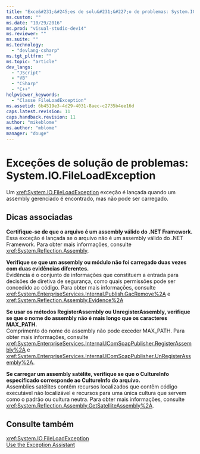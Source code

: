 ```yaml
---
title: "Exce&#231;&#245;es de solu&#231;&#227;o de problemas: System.IO.FileLoadException | Microsoft Docs"
ms.custom: ""
ms.date: "10/29/2016"
ms.prod: "visual-studio-dev14"
ms.reviewer: ""
ms.suite: ""
ms.technology: 
  - "devlang-csharp"
ms.tgt_pltfrm: ""
ms.topic: "article"
dev_langs: 
  - "JScript"
  - "VB"
  - "CSharp"
  - "C++"
helpviewer_keywords: 
  - "Classe FileLoadException"
ms.assetid: 6b4519e3-4d29-4031-8aec-c2735b4ee16d
caps.latest.revision: 11
caps.handback.revision: 11
author: "mikeblome"
ms.author: "mblome"
manager: "douge"
---
```

# Exce&#231;&#245;es de solu&#231;&#227;o de problemas: System.IO.FileLoadException
Um <xref:System.IO.FileLoadException> exceção é lançada quando um assembly gerenciado é encontrado, mas não pode ser carregado.  
  
## Dicas associadas  
 **Certifique\-se de que o arquivo é um assembly válido do .NET Framework.**  
 Essa exceção é lançada se o arquivo não é um assembly válido do .NET Framework. Para obter mais informações, consulte <xref:System.Reflection.Assembly>.  
  
 **Verifique se que um assembly ou módulo não foi carregado duas vezes com duas evidências diferentes.**  
 Evidência é o conjunto de informações que constituem a entrada para decisões de diretiva de segurança, como quais permissões pode ser concedido ao código. Para obter mais informações, consulte <xref:System.EnterpriseServices.Internal.Publish.GacRemove%2A> e <xref:System.Reflection.Assembly.Evidence%2A>  
  
 **Se usar os métodos RegisterAssembly ou UnregisterAssembly, verifique se que o nome do assembly não é mais longo que os caracteres MAX\_PATH.**  
 Comprimento do nome do assembly não pode exceder MAX\_PATH. Para obter mais informações, consulte <xref:System.EnterpriseServices.Internal.IComSoapPublisher.RegisterAssembly%2A> e <xref:System.EnterpriseServices.Internal.IComSoapPublisher.UnRegisterAssembly%2A>.  
  
 **Se carregar um assembly satélite, verifique se que o CultureInfo especificado corresponde ao CultureInfo do arquivo.**  
 Assemblies satélites contêm recursos localizados que contêm código executável não localizável e recursos para uma única cultura que servem como o padrão ou cultura neutra. Para obter mais informações, consulte <xref:System.Reflection.Assembly.GetSatelliteAssembly%2A>.  
  
## Consulte também  
 <xref:System.IO.FileLoadException>   
 [Use the Exception Assistant](../Topic/How%20to:%20Use%20the%20Exception%20Assistant.md)